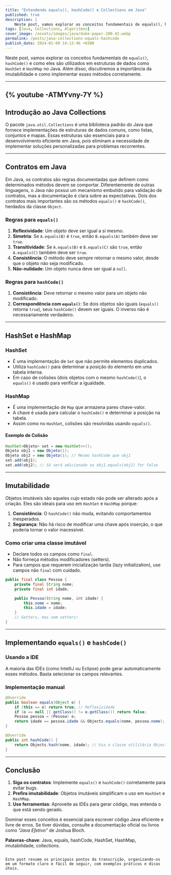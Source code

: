 ```yaml
---
title: "Entendendo equals(), hashCode() e Collections em Java"
published: true
description: | 
    Neste post, vamos explorar os conceitos fundamentais de equals(), hashCode() e como eles são utilizados em estruturas de dados como HashSet e HashMap no Java. Além disso, discutiremos a importância da imutabilidade e como implementar esses métodos corretamente.
tags: [Java, Collections, Algoritmos]
cover_image: /assets/images/java/duke-paper-100-42.webp
permalink: /posts/java-collections-equals-hashcode
publish_date: 2024-01-09 14:13:46 +0300
---
```


Neste post, vamos explorar os conceitos fundamentais de `equals()`, `hashCode()` e como eles são utilizados em estruturas de dados como `HashSet` e `HashMap` no Java. Além disso, discutiremos a importância da imutabilidade e como implementar esses métodos corretamente.

---
{% youtube -ATMYvny-7Y %}
---

## Introdução ao Java Collections

O pacote `java.util.Collections` é uma biblioteca padrão do Java que fornece implementações de estruturas de dados comuns, como listas, conjuntos e mapas. Essas estruturas são essenciais para o desenvolvimento eficiente em Java, pois eliminam a necessidade de implementar soluções personalizadas para problemas recorrentes.

---

## Contratos em Java

Em Java, os contratos são regras documentadas que definem como determinados métodos devem se comportar. Diferentemente de outras linguagens, o Java não possui um mecanismo embutido para validação de contratos, mas a documentação é clara sobre as expectativas. Dois dos contratos mais importantes são os métodos `equals()` e `hashCode()`, herdados da classe `Object`.

### Regras para `equals()`
1. **Reflexividade**: Um objeto deve ser igual a si mesmo.
2. **Simetria**: Se `A.equals(B)` é `true`, então `B.equals(A)` também deve ser `true`.
3. **Transitividade**: Se `A.equals(B)` e `B.equals(C)` são `true`, então `A.equals(C)` também deve ser `true`.
4. **Consistência**: O método deve sempre retornar o mesmo valor, desde que o objeto não seja modificado.
5. **Não-nulidade**: Um objeto nunca deve ser igual a `null`.

### Regras para `hashCode()`
1. **Consistência**: Deve retornar o mesmo valor para um objeto não modificado.
2. **Correspondência com `equals()`**: Se dois objetos são iguais (`equals()` retorna `true`), seus `hashCode()` devem ser iguais. O inverso não é necessariamente verdadeiro.

---

## HashSet e HashMap

### HashSet
- É uma implementação de `Set` que não permite elementos duplicados.
- Utiliza `hashCode()` para determinar a posição do elemento em uma tabela interna.
- Em caso de colisões (dois objetos com o mesmo `hashCode()`), o `equals()` é usado para verificar a igualdade.

### HashMap
- É uma implementação de `Map` que armazena pares chave-valor.
- A chave é usada para calcular o `hashCode()` e determinar a posição na tabela.
- Assim como no `HashSet`, colisões são resolvidas usando `equals()`.

#### Exemplo de Colisão
```java
HashSet<Objeto> set = new HashSet<>();
Objeto obj1 = new Objeto(1);
Objeto obj2 = new Objeto(1); // Mesmo hashCode que obj1
set.add(obj1);
set.add(obj2); // Só será adicionado se obj1.equals(obj2) for false
```

---

## Imutabilidade

Objetos imutáveis são aqueles cujo estado não pode ser alterado após a criação. Eles são ideais para uso em `HashSet` e `HashMap` porque:

1. **Consistência**: O `hashCode()` não muda, evitando comportamentos inesperados.
2. **Segurança**: Não há risco de modificar uma chave após inserção, o que poderia tornar o valor inacessível.

### Como criar uma classe imutável
- Declare todos os campos como `final`.
- Não forneça métodos modificadores (setters).
- Para campos que requerem inicialização tardia (lazy initialization), use campos não `final` com cuidado.

```java
public final class Pessoa {
    private final String nome;
    private final int idade;

    public Pessoa(String nome, int idade) {
        this.nome = nome;
        this.idade = idade;
    }
    // Getters, mas sem setters!
}
```

---

## Implementando `equals()` e `hashCode()`

### Usando a IDE
A maioria das IDEs (como IntelliJ ou Eclipse) pode gerar automaticamente esses métodos. Basta selecionar os campos relevantes.

### Implementação manual
```java
@Override
public boolean equals(Object o) {
    if (this == o) return true; // Reflexividade
    if (o == null || getClass() != o.getClass()) return false;
    Pessoa pessoa = (Pessoa) o;
    return idade == pessoa.idade && Objects.equals(nome, pessoa.nome);
}

@Override
public int hashCode() {
    return Objects.hash(nome, idade); // Usa a classe utilitária Objects
}
```

---

## Conclusão

1. **Siga os contratos**: Implemente `equals()` e `hashCode()` corretamente para evitar bugs.
2. **Prefira imutabilidade**: Objetos imutáveis simplificam o uso em `HashSet` e `HashMap`.
3. **Use ferramentas**: Aproveite as IDEs para gerar código, mas entenda o que está sendo gerado.

Dominar esses conceitos é essencial para escrever código Java eficiente e livre de erros. Se tiver dúvidas, consulte a documentação oficial ou livros como *"Java Efetivo"* de Joshua Bloch.

**Palavras-chave**: Java, equals, hashCode, HashSet, HashMap, imutabilidade, collections.
``` 

Este post resume os principais pontos da transcrição, organizando-os em um formato claro e fácil de seguir, com exemplos práticos e dicas úteis.